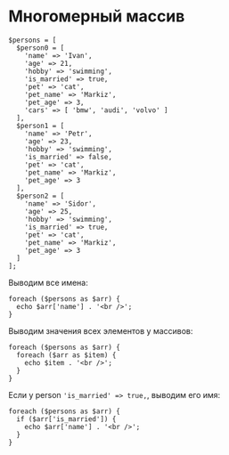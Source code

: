 # Многомерный массив

    $persons = [
      $person0 = [
        'name' => 'Ivan',
        'age' => 21,
        'hobby' => 'swimming',
        'is_married' => true,
        'pet' => 'cat',
        'pet_name' => 'Markiz',
        'pet_age' => 3,
        'cars' => [ 'bmw', 'audi', 'volvo' ]
      ],
      $person1 = [
        'name' => 'Petr',
        'age' => 23,
        'hobby' => 'swimming',
        'is_married' => false,
        'pet' => 'cat',
        'pet_name' => 'Markiz',
        'pet_age' => 3
      ],
      $person2 = [
        'name' => 'Sidor',
        'age' => 25,
        'hobby' => 'swimming',
        'is_married' => true,
        'pet' => 'cat',
        'pet_name' => 'Markiz',
        'pet_age' => 3
      ]
    ];

Выводим все имена:

    foreach ($persons as $arr) {
      echo $arr['name'] . '<br />';
    }

Выводим значения всех элементов у массивов:

    foreach ($persons as $arr) {
      foreach ($arr as $item) {
        echo $item . '<br />';
      }
    }

Если у person `'is_married' => true,`, выводим его имя:

    foreach ($persons as $arr) {
      if ($arr['is_married']) {
        echo $arr['name'] . '<br />';
      }
    }
